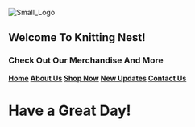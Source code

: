 ![Small_Logo](https://user-images.githubusercontent.com/106862584/171994803-fc781687-277c-4ba7-9ae1-8376c6952523.png)
## Welcome To Knitting Nest!
### Check Out Our Merchandise And More
**[Home](Home_page.html)       [About Us](About_Us.html)        [Shop Now](Shop_Now.html)       [New Updates](New.html)        [Contact Us](Contact_Us.html)**






# Have a Great Day!
